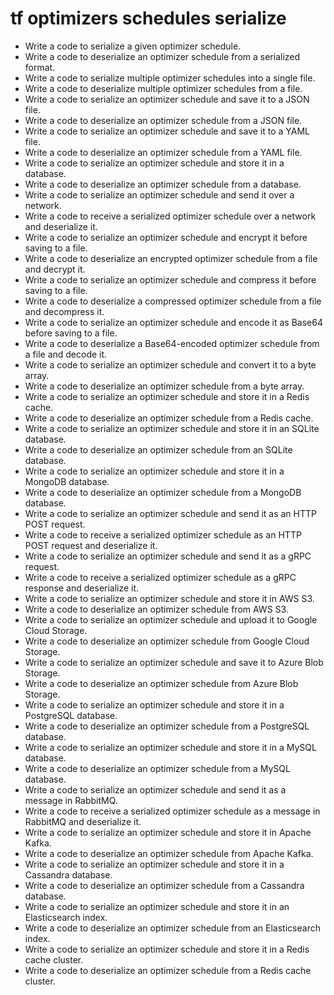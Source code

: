 # tf optimizers schedules serialize

- Write a code to serialize a given optimizer schedule.
- Write a code to deserialize an optimizer schedule from a serialized format.
- Write a code to serialize multiple optimizer schedules into a single file.
- Write a code to deserialize multiple optimizer schedules from a file.
- Write a code to serialize an optimizer schedule and save it to a JSON file.
- Write a code to deserialize an optimizer schedule from a JSON file.
- Write a code to serialize an optimizer schedule and save it to a YAML file.
- Write a code to deserialize an optimizer schedule from a YAML file.
- Write a code to serialize an optimizer schedule and store it in a database.
- Write a code to deserialize an optimizer schedule from a database.
- Write a code to serialize an optimizer schedule and send it over a network.
- Write a code to receive a serialized optimizer schedule over a network and deserialize it.
- Write a code to serialize an optimizer schedule and encrypt it before saving to a file.
- Write a code to deserialize an encrypted optimizer schedule from a file and decrypt it.
- Write a code to serialize an optimizer schedule and compress it before saving to a file.
- Write a code to deserialize a compressed optimizer schedule from a file and decompress it.
- Write a code to serialize an optimizer schedule and encode it as Base64 before saving to a file.
- Write a code to deserialize a Base64-encoded optimizer schedule from a file and decode it.
- Write a code to serialize an optimizer schedule and convert it to a byte array.
- Write a code to deserialize an optimizer schedule from a byte array.
- Write a code to serialize an optimizer schedule and store it in a Redis cache.
- Write a code to deserialize an optimizer schedule from a Redis cache.
- Write a code to serialize an optimizer schedule and store it in an SQLite database.
- Write a code to deserialize an optimizer schedule from an SQLite database.
- Write a code to serialize an optimizer schedule and store it in a MongoDB database.
- Write a code to deserialize an optimizer schedule from a MongoDB database.
- Write a code to serialize an optimizer schedule and send it as an HTTP POST request.
- Write a code to receive a serialized optimizer schedule as an HTTP POST request and deserialize it.
- Write a code to serialize an optimizer schedule and send it as a gRPC request.
- Write a code to receive a serialized optimizer schedule as a gRPC response and deserialize it.
- Write a code to serialize an optimizer schedule and store it in AWS S3.
- Write a code to deserialize an optimizer schedule from AWS S3.
- Write a code to serialize an optimizer schedule and upload it to Google Cloud Storage.
- Write a code to deserialize an optimizer schedule from Google Cloud Storage.
- Write a code to serialize an optimizer schedule and save it to Azure Blob Storage.
- Write a code to deserialize an optimizer schedule from Azure Blob Storage.
- Write a code to serialize an optimizer schedule and store it in a PostgreSQL database.
- Write a code to deserialize an optimizer schedule from a PostgreSQL database.
- Write a code to serialize an optimizer schedule and store it in a MySQL database.
- Write a code to deserialize an optimizer schedule from a MySQL database.
- Write a code to serialize an optimizer schedule and send it as a message in RabbitMQ.
- Write a code to receive a serialized optimizer schedule as a message in RabbitMQ and deserialize it.
- Write a code to serialize an optimizer schedule and store it in Apache Kafka.
- Write a code to deserialize an optimizer schedule from Apache Kafka.
- Write a code to serialize an optimizer schedule and store it in a Cassandra database.
- Write a code to deserialize an optimizer schedule from a Cassandra database.
- Write a code to serialize an optimizer schedule and store it in an Elasticsearch index.
- Write a code to deserialize an optimizer schedule from an Elasticsearch index.
- Write a code to serialize an optimizer schedule and store it in a Redis cache cluster.
- Write a code to deserialize an optimizer schedule from a Redis cache cluster.